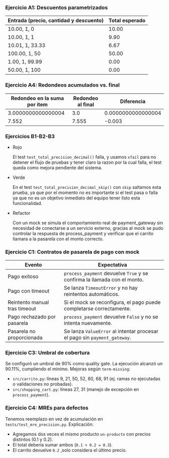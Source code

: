 ### Ejercicio A1: Descuentos parametrizados

| Entrada (precio, cantidad y descuento) | Total esperado |
| ------------------------------------- | -------------- |
| 10.00, 1, 0                           | 10.00          |
| 10.00, 1, 1                           | 9.90           |
| 10.01, 1, 33.33                       | 6.67           |
| 100.00, 1, 50                         | 50.00          |
| 1.00, 1, 99.99                        | 0.00           |
| 50.00, 1, 100                         | 0.00           |

### Ejercicio A4: Redondeos acumulados vs. final

| Redondeo en la suma por item | Redondeo al final | Diferencia |
| --------------------| ------------| ------------------------|
| 3.0000000000000004  | 3.0         |   0.0000000000000004    |
|  7.552 |    7.555      |   -0.003    |

### Ejercicios B1-B2-B3

- Rojo

    El test `test_total_precision_decimal()` falla, y usamos `xfail` para no detener el flujo de pruebas y tener claro la razon por la cual falla, el test queda como mejora pendiente del sistema.

- Verde

    En el test `test_total_precision_decimal_skip()` con `skip` saltamos esta prueba, ya que por el momento no es importante si el test pasa o falla ya que no es un objetivo inmediato del equipo tener listo esta funcionalidad.

- Refactor

    Con un mock se simula el comportamiento real de payment_gateway sin necesidad de conectarse a un servicio externo, gracias al mock se pudo controlar la respuesta de process_payment y verificar que el carrito llamara a la pasarela con el monto correcto.

### Ejercicio C1: Contratos de pasarela de pago con mock

| Evento                                | Expectativa                                                                 |
|---------------------------------------|------------------------------------------------------------------------------|
| Pago exitoso                          | `process_payment` devuelve `True` y se confirma la llamada con el monto.     |
| Pago con timeout                      | Se lanza `TimeoutError` y no hay reintentos automáticos.                     |
| Reintento manual tras timeout         | Si el mock se reconfigura, el pago puede completarse correctamente.          |
| Pago rechazado por pasarela           | `process_payment` devuelve `False` y no se intenta nuevamente.               |
| Pasarela no proporcionada             | Se lanza `ValueError` al intentar procesar el pago sin `payment_gateway`.    |

### Ejercicio C3: Umbral de cobertura

Se configuró un umbral de 90% como quality gate. La ejecución alcanzó un 90.11%, cumpliendo el mínimo. Mejoras según `term-missing`:

- `src/carrito.py`: líneas 9, 21, 50, 52, 60, 68, 91 (ej. ramas no ejecutadas o validaciones no probadas).
- `src/shopping_cart.py`: líneas 27, 31 (manejo de excepción en `process_payment`).

### Ejercicio C4: MREs para defectos

Tenemos reemplazo en vez de acumulación en `tests/test_mre_precision.py`. Explicación:

- Agregamos dos veces el mismo producto `un-producto` con precios distintos (0.1 y 0.2).
- El total debería sumar ambos (`0.1 + 0.2 = 0.3`).
- El carrito devuelve `0.2` ,solo considera el último precio.
